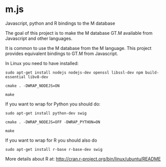m.js
====

Javascript, python and R bindings to the M database

The goal of this project is to make the M database GT.M available from Javascript
and other languages.

It is common to use the M database from the M language. This project provides
equivalent bindings to GT.M from Javascript.

In Linux you need to have installed:

    sudo apt-get install nodejs nodejs-dev openssl libssl-dev npm build-essential libv8-dev

    cmake . -DWRAP_NODEJS=ON

    make

If you want to wrap for Python you should do:

    sudo apt-get install python-dev swig

    cmake . -DWRAP_NODEJS=OFF -DWRAP_PYTHON=ON

    make

If you want to wrap for R you should also do

    sudo apt-get install r-base r-base-dev swig

More details about R at:
http://cran.r-project.org/bin/linux/ubuntu/README

